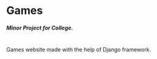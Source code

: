 # Games
<h5>Minor Project for College.</h5> <br>
Games website made with the help of Django framework.

